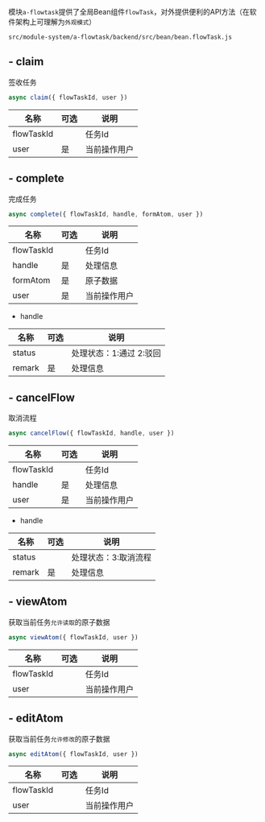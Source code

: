 模块`a-flowtask`提供了全局Bean组件`flowTask`，对外提供便利的API方法（在软件架构上可理解为`外观模式`）

`src/module-system/a-flowtask/backend/src/bean/bean.flowTask.js`

## - claim

签收任务

``` javascript
async claim({ flowTaskId, user })
```

|名称|可选|说明|
|--|--|--|
|flowTaskId||任务Id|
|user|是|当前操作用户|

## - complete

完成任务

``` javascript
async complete({ flowTaskId, handle, formAtom, user })
```

|名称|可选|说明|
|--|--|--|
|flowTaskId||任务Id|
|handle|是|处理信息|
|formAtom|是|原子数据|
|user|是|当前操作用户|

- handle

|名称|可选|说明|
|--|--|--|
|status||处理状态：1:通过 2:驳回|
|remark|是|处理信息|

## - cancelFlow

取消流程

``` javascript
async cancelFlow({ flowTaskId, handle, user })
```

|名称|可选|说明|
|--|--|--|
|flowTaskId||任务Id|
|handle|是|处理信息|
|user|是|当前操作用户|

- handle

|名称|可选|说明|
|--|--|--|
|status||处理状态：3:取消流程|
|remark|是|处理信息|

## - viewAtom

获取当前任务`允许读取`的原子数据

``` javascript
async viewAtom({ flowTaskId, user })
```

|名称|可选|说明|
|--|--|--|
|flowTaskId||任务Id|
|user||当前操作用户|

## - editAtom

获取当前任务`允许修改`的原子数据

``` javascript
async editAtom({ flowTaskId, user })
```

|名称|可选|说明|
|--|--|--|
|flowTaskId||任务Id|
|user||当前操作用户|
